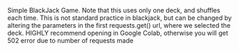 Simple BlackJack Game. Note that this uses only one deck, and shuffles each time. 
This is not standard practice in blackjack, but can be changed by altering the parameters in the first requests.get() url, where we selected the deck.
HIGHLY recommend opening in Google Colab, otherwise you will get 502 error due to number of requests made

